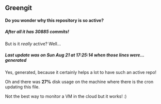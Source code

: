 ## Greengit

#### Do you wonder why this repository is so active?

##### After all it has 30885 commits!

But is it *really* active? Well...

##### Last update was on Sun Aug 21 at 17:25:14 when those lines were... generated

Yes, generated, because it certainly helps a lot to have such an active repo!

Oh and there was **27%** disk usage on the machine
where there is the cron updating this file.

Not the best way to monitor a VM in the cloud but it works! :)
